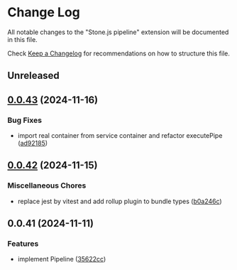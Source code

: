 # Change Log

All notable changes to the "Stone.js pipeline" extension will be documented in this file.

Check [Keep a Changelog](http://keepachangelog.com/) for recommendations on how to structure this file.

## Unreleased

## [0.0.43](https://github.com/stonemjs/pipeline/compare/v0.0.42...v0.0.43) (2024-11-16)


### Bug Fixes

* import real container from service container and refactor executePipe ([ad92185](https://github.com/stonemjs/pipeline/commit/ad92185fdaad6aa31050eec920120bbf8fd1ebfa))

## [0.0.42](https://github.com/stonemjs/pipeline/compare/v0.0.41...v0.0.42) (2024-11-15)


### Miscellaneous Chores

* replace jest by vitest and add rollup plugin to bundle types ([b0a246c](https://github.com/stonemjs/pipeline/commit/b0a246c11bdc5a5381bf0262978ad8f82d19d2b9))

## 0.0.41 (2024-11-11)


### Features

* implement Pipeline ([35622cc](https://github.com/stonemjs/pipeline/commit/35622cc67786f7e55da6b1f6694dfa52441eba4f))
